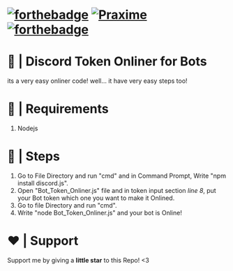 # [![forthebadge](https://forthebadge.com/images/badges/made-with-c-sharp.svg)](https://forthebadge.com) [![Praxime](https://cdn.praxime.ir/favicon48.png)](https://praxime.ir) [![forthebadge](https://forthebadge.com/images/badges/built-with-love.svg)](https://forthebadge.com)
# 🤖 | Discord Token Onliner for Bots
its a very easy onliner code!
well... it have very easy steps too!
# 🚧 | Requirements
1. Nodejs
# 👞 | Steps
1. Go to File Directory and run "cmd" and in Command Prompt, Write "npm install discord.js". 
2. Open "Bot_Token_Onliner.js" file and in token input section _line 8_, put your Bot token which one you want to make it Onlined.
3. Go to file Directory and run "cmd". 
4. Write "node Bot_Token_Onliner.js" and your bot is Online! 
# ❤️ | Support
Support me by giving a **little star** to this Repo! <3
